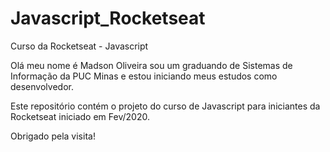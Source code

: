 # Javascript_Rocketseat
Curso da Rocketseat - Javascript


Olá meu nome  é Madson Oliveira sou um graduando de Sistemas de Informação da PUC Minas e estou iniciando meus estudos como desenvolvedor.

Este repositório contém o projeto do curso de Javascript para iniciantes da Rocketseat iniciado em Fev/2020.

Obrigado pela visita!
